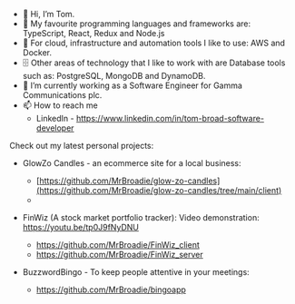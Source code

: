 - 👋 Hi, I’m Tom.
- 👾 My favourite programming languages and frameworks are: TypeScript, React, Redux and Node.js 
- 🤖 For cloud, infrastructure and automation tools I like to use: AWS and Docker.
- 🗄 Other areas of technology that I like to work with are Database tools such as: PostgreSQL, MongoDB and DynamoDB.
- 🌱 I’m currently working as a Software Engineer for Gamma Communications plc.
- 📫 How to reach me 
    - LinkedIn - https://www.linkedin.com/in/tom-broad-software-developer

Check out my latest personal projects:
- GlowZo Candles - an ecommerce site for a local business:
    - [https://github.com/MrBroadie/glow-zo-candles](https://github.com/MrBroadie/glow-zo-candles/tree/main/client)
    - <deployed link here>

- FinWiz (A stock market portfolio tracker): Video demonstration: https://youtu.be/tp0J9fNyDNU
    - https://github.com/MrBroadie/FinWiz_client
    - https://github.com/MrBroadie/FinWiz_server
    
- BuzzwordBingo - To keep people attentive in your meetings:
    - https://github.com/MrBroadie/bingoapp
